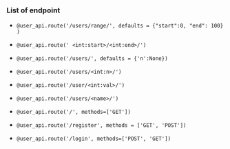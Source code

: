 ### List of endpoint
- `@user_api.route('/users/range/', defaults = {"start":0, "end": 100} )`
- `@user_api.route('
<int:start>/<int:end>/')`

- `@user_api.route('/users/', defaults = {'n':None})`
- `@user_api.route('/users/<int:n>/')`

- `@user_api.route('/user/<int:val>/')`

- `@user_api.route('/users/<name>/')`

- `@user_api.route('/', methods=['GET'])`

- `@user_api.route('/register', methods = ['GET', 'POST'])`

- `@user_api.route('/login', methods=['POST', 'GET'])`